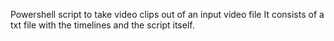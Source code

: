 Powershell script to take video clips out of an input video file
It consists of a txt file with the timelines and the script itself.
